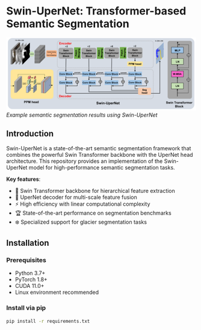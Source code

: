 # Swin-UperNet: Transformer-based Semantic Segmentation  

![Segmentation Example](Demo.png)  
*Example semantic segmentation results using Swin-UperNet*  

## Introduction  
Swin-UperNet is a state-of-the-art semantic segmentation framework that combines the powerful Swin Transformer backbone with the UperNet head architecture. This repository provides an implementation of the Swin-UperNet model for high-performance semantic segmentation tasks.  

**Key features**:  
- 🚀 Swin Transformer backbone for hierarchical feature extraction  
- 🔄 UperNet decoder for multi-scale feature fusion  
- ⚡️ High efficiency with linear computational complexity  
- 🏆 State-of-the-art performance on segmentation benchmarks  
- ❄️ Specialized support for glacier segmentation tasks  

## Installation  
### Prerequisites  
- Python 3.7+  
- PyTorch 1.8+  
- CUDA 11.0+  
- Linux environment recommended  

### Install via pip  
```bash  
pip install -r requirements.txt  
